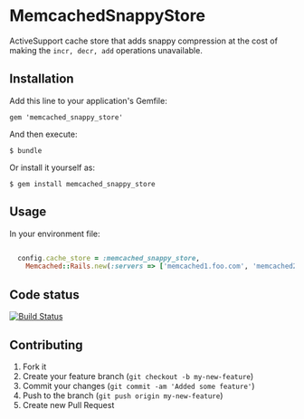 # MemcachedSnappyStore

ActiveSupport cache store that adds snappy compression at the cost of making the ```incr, decr, add``` operations unavailable. 

## Installation

Add this line to your application's Gemfile:

    gem 'memcached_snappy_store'

And then execute:

    $ bundle

Or install it yourself as:

    $ gem install memcached_snappy_store

## Usage

In your environment file:

```ruby

  config.cache_store = :memcached_snappy_store,  
    Memcached::Rails.new(:servers => ['memcached1.foo.com', 'memcached2.foo.com']) 

```

## Code status

[![Build Status](https://travis-ci.org/Shopify/rails_cache_adapters.png)](https://travis-ci.org/Shopify/rails_cache_adapters)

## Contributing

1. Fork it
2. Create your feature branch (`git checkout -b my-new-feature`)
3. Commit your changes (`git commit -am 'Added some feature'`)
4. Push to the branch (`git push origin my-new-feature`)
5. Create new Pull Request

